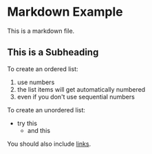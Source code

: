 # Markdown Example

This is a markdown file.

## This is a Subheading

To create an ordered list:

1. use numbers
1. the list items will get automatically numbered
1. even if you don't use sequential numbers

To create an unordered list:

* try this
    * and this

You should also include [links](index.html).

